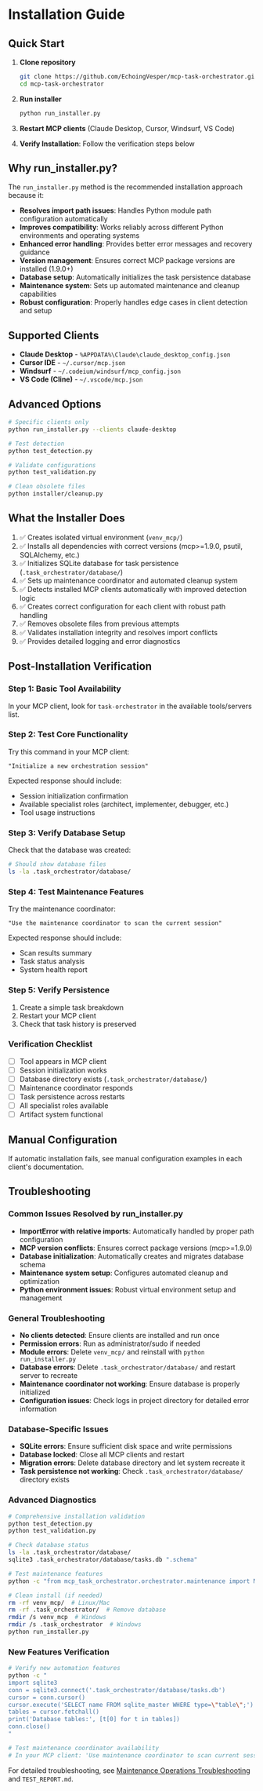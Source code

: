 # Installation Guide

## Quick Start

1. **Clone repository**

   ```bash
   git clone https://github.com/EchoingVesper/mcp-task-orchestrator.git
   cd mcp-task-orchestrator
   ```

2. **Run installer**

   ```bash
   python run_installer.py
   ```

3. **Restart MCP clients** (Claude Desktop, Cursor, Windsurf, VS Code)

4. **Verify Installation**: Follow the verification steps below

## Why run_installer.py?

The `run_installer.py` method is the recommended installation approach because it:

- **Resolves import path issues**: Handles Python module path configuration automatically
- **Improves compatibility**: Works reliably across different Python environments and operating systems  
- **Enhanced error handling**: Provides better error messages and recovery guidance
- **Version management**: Ensures correct MCP package versions are installed (1.9.0+)
- **Database setup**: Automatically initializes the task persistence database
- **Maintenance system**: Sets up automated maintenance and cleanup capabilities
- **Robust configuration**: Properly handles edge cases in client detection and setup

## Supported Clients

- **Claude Desktop** - `%APPDATA%\Claude\claude_desktop_config.json`
- **Cursor IDE** - `~/.cursor/mcp.json`
- **Windsurf** - `~/.codeium/windsurf/mcp_config.json`
- **VS Code (Cline)** - `~/.vscode/mcp.json`

## Advanced Options

```bash
# Specific clients only
python run_installer.py --clients claude-desktop

# Test detection
python test_detection.py

# Validate configurations  
python test_validation.py

# Clean obsolete files
python installer/cleanup.py
```

## What the Installer Does

1. ✅ Creates isolated virtual environment (`venv_mcp/`)
2. ✅ Installs all dependencies with correct versions (mcp>=1.9.0, psutil, SQLAlchemy, etc.)
3. ✅ Initializes SQLite database for task persistence (`.task_orchestrator/database/`)
4. ✅ Sets up maintenance coordinator and automated cleanup system
5. ✅ Detects installed MCP clients automatically with improved detection logic
6. ✅ Creates correct configuration for each client with robust path handling
7. ✅ Removes obsolete files from previous attempts
8. ✅ Validates installation integrity and resolves import conflicts
9. ✅ Provides detailed logging and error diagnostics

## Post-Installation Verification

### Step 1: Basic Tool Availability
In your MCP client, look for `task-orchestrator` in the available tools/servers list.

### Step 2: Test Core Functionality
Try this command in your MCP client:
```
"Initialize a new orchestration session"
```

Expected response should include:
- Session initialization confirmation
- Available specialist roles (architect, implementer, debugger, etc.)
- Tool usage instructions

### Step 3: Verify Database Setup
Check that the database was created:
```bash
# Should show database files
ls -la .task_orchestrator/database/
```

### Step 4: Test Maintenance Features
Try the maintenance coordinator:
```
"Use the maintenance coordinator to scan the current session"
```

Expected response should include:
- Scan results summary
- Task status analysis
- System health report

### Step 5: Verify Persistence
1. Create a simple task breakdown
2. Restart your MCP client
3. Check that task history is preserved

### Verification Checklist
- [ ] Tool appears in MCP client
- [ ] Session initialization works
- [ ] Database directory exists (`.task_orchestrator/database/`)
- [ ] Maintenance coordinator responds
- [ ] Task persistence across restarts
- [ ] All specialist roles available
- [ ] Artifact system functional

## Manual Configuration

If automatic installation fails, see manual configuration examples in each client's documentation.

## Troubleshooting

### Common Issues Resolved by run_installer.py

- **ImportError with relative imports**: Automatically handled by proper path configuration
- **MCP version conflicts**: Ensures correct package versions (mcp>=1.9.0)
- **Database initialization**: Automatically creates and migrates database schema
- **Maintenance system setup**: Configures automated cleanup and optimization
- **Python environment issues**: Robust virtual environment setup and management

### General Troubleshooting

- **No clients detected**: Ensure clients are installed and run once
- **Permission errors**: Run as administrator/sudo if needed  
- **Module errors**: Delete `venv_mcp/` and reinstall with `python run_installer.py`
- **Database errors**: Delete `.task_orchestrator/database/` and restart server to recreate
- **Maintenance coordinator not working**: Ensure database is properly initialized
- **Configuration issues**: Check logs in project directory for detailed error information

### Database-Specific Issues

- **SQLite errors**: Ensure sufficient disk space and write permissions
- **Database locked**: Close all MCP clients and restart
- **Migration errors**: Delete database directory and let system recreate it
- **Task persistence not working**: Check `.task_orchestrator/database/` directory exists

### Advanced Diagnostics

```bash
# Comprehensive installation validation
python test_detection.py
python test_validation.py

# Check database status
ls -la .task_orchestrator/database/
sqlite3 .task_orchestrator/database/tasks.db ".schema"

# Test maintenance features
python -c "from mcp_task_orchestrator.orchestrator.maintenance import MaintenanceCoordinator; print('Maintenance module OK')"

# Clean install (if needed)
rm -rf venv_mcp/  # Linux/Mac
rm -rf .task_orchestrator/  # Remove database
rmdir /s venv_mcp  # Windows
rmdir /s .task_orchestrator  # Windows
python run_installer.py
```

### New Features Verification

```bash
# Verify new automation features
python -c "
import sqlite3
conn = sqlite3.connect('.task_orchestrator/database/tasks.db')
cursor = conn.cursor()
cursor.execute('SELECT name FROM sqlite_master WHERE type=\"table\";')
tables = cursor.fetchall()
print('Database tables:', [t[0] for t in tables])
conn.close()
"

# Test maintenance coordinator availability
# In your MCP client: 'Use maintenance coordinator to scan current session'
```

For detailed troubleshooting, see [Maintenance Operations Troubleshooting](./troubleshooting/maintenance-operations.md) and `TEST_REPORT.md`.

